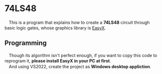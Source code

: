 # 74LS48
　This is a program that explains how to create a **74LS48** circuit through basic logic gates, whose graphics library is [EasyX](https://docs.easyx.cn/).
## Programming
　Though its algorithm isn't perfect enough, if you want to copy this code to reprogram it, **please install EasyX in your PC at first**.  
　And using VS2022, create the project as **Windows desktop appliction**.
